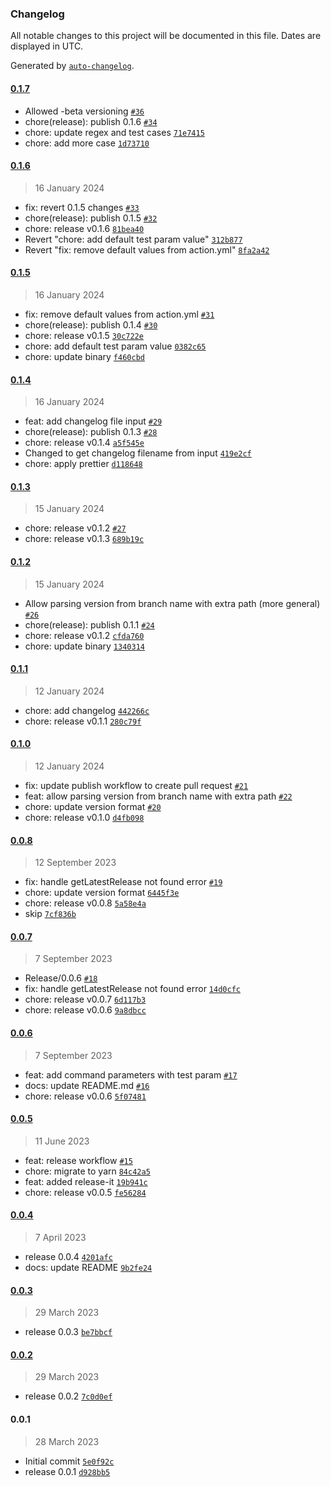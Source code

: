 ### Changelog

All notable changes to this project will be documented in this file. Dates are displayed in UTC.

Generated by [`auto-changelog`](https://github.com/CookPete/auto-changelog).

#### [0.1.7](https://github.com/sendbird/release-automation-action/compare/0.1.6...0.1.7)

- Allowed -beta versioning [`#36`](https://github.com/sendbird/release-automation-action/pull/36)
- chore(release): publish 0.1.6 [`#34`](https://github.com/sendbird/release-automation-action/pull/34)
- chore: update regex and test cases [`71e7415`](https://github.com/sendbird/release-automation-action/commit/71e74151e8b0ad363946f4f690d36d9bb5bf8e00)
- chore: add more case [`1d73710`](https://github.com/sendbird/release-automation-action/commit/1d7371072f1d943a13fba478c38cab2618a96d89)

#### [0.1.6](https://github.com/sendbird/release-automation-action/compare/0.1.5...0.1.6)

> 16 January 2024

- fix: revert 0.1.5 changes [`#33`](https://github.com/sendbird/release-automation-action/pull/33)
- chore(release): publish 0.1.5 [`#32`](https://github.com/sendbird/release-automation-action/pull/32)
- chore: release v0.1.6 [`81bea40`](https://github.com/sendbird/release-automation-action/commit/81bea40789e67abe9b3ca2bdc00258664a0c8c0f)
- Revert "chore: add default test param value" [`312b877`](https://github.com/sendbird/release-automation-action/commit/312b877bfd52c72f7db28a6640eca2cc40f59b21)
- Revert "fix: remove default values from action.yml" [`8fa2a42`](https://github.com/sendbird/release-automation-action/commit/8fa2a42cff2d5fa33a970e0944de14ff4c2f5bdd)

#### [0.1.5](https://github.com/sendbird/release-automation-action/compare/0.1.4...0.1.5)

> 16 January 2024

- fix: remove default values from action.yml [`#31`](https://github.com/sendbird/release-automation-action/pull/31)
- chore(release): publish 0.1.4 [`#30`](https://github.com/sendbird/release-automation-action/pull/30)
- chore: release v0.1.5 [`30c722e`](https://github.com/sendbird/release-automation-action/commit/30c722e28f2db2c06a4321dfc78799f14d7f9c7f)
- chore: add default test param value [`0382c65`](https://github.com/sendbird/release-automation-action/commit/0382c65c26281f6695bbcdb7b824e53460b335a5)
- chore: update binary [`f460cbd`](https://github.com/sendbird/release-automation-action/commit/f460cbda6f5ad35be75c4f09afa42044a278e133)

#### [0.1.4](https://github.com/sendbird/release-automation-action/compare/0.1.3...0.1.4)

> 16 January 2024

- feat: add changelog file input [`#29`](https://github.com/sendbird/release-automation-action/pull/29)
- chore(release): publish 0.1.3 [`#28`](https://github.com/sendbird/release-automation-action/pull/28)
- chore: release v0.1.4 [`a5f545e`](https://github.com/sendbird/release-automation-action/commit/a5f545eb0855cd4243ebacae72f661016b5b688b)
- Changed to get changelog filename from input [`419e2cf`](https://github.com/sendbird/release-automation-action/commit/419e2cfe1122592d77d4b46d3f9a8668b7db24d7)
- chore: apply prettier [`d118648`](https://github.com/sendbird/release-automation-action/commit/d1186489e1ff76d2eec948c0690c5a703b0cf4b7)

#### [0.1.3](https://github.com/sendbird/release-automation-action/compare/0.1.2...0.1.3)

> 15 January 2024

- chore: release v0.1.2 [`#27`](https://github.com/sendbird/release-automation-action/pull/27)
- chore: release v0.1.3 [`689b19c`](https://github.com/sendbird/release-automation-action/commit/689b19c1e25f37694b64be947ad98ddafe33b0d1)

#### [0.1.2](https://github.com/sendbird/release-automation-action/compare/0.1.1...0.1.2)

> 15 January 2024

- Allow parsing version from branch name with extra path (more general) [`#26`](https://github.com/sendbird/release-automation-action/pull/26)
- chore(release): publish 0.1.1 [`#24`](https://github.com/sendbird/release-automation-action/pull/24)
- chore: release v0.1.2 [`cfda760`](https://github.com/sendbird/release-automation-action/commit/cfda76060bdd3b8f9996b214931f6c188bce2050)
- chore: update binary [`1340314`](https://github.com/sendbird/release-automation-action/commit/13403147e0807699f22856c5e38b6ea892030fe8)

#### [0.1.1](https://github.com/sendbird/release-automation-action/compare/0.1.0...0.1.1)

> 12 January 2024

- chore: add changelog [`442266c`](https://github.com/sendbird/release-automation-action/commit/442266c706d6d4805743d5d6b6658fdb1613a615)
- chore: release v0.1.1 [`280c79f`](https://github.com/sendbird/release-automation-action/commit/280c79f51c51e136c0ab11b68b72052e152192f7)

#### [0.1.0](https://github.com/sendbird/release-automation-action/compare/0.0.8...0.1.0)

> 12 January 2024

- fix: update publish workflow to create pull request [`#21`](https://github.com/sendbird/release-automation-action/pull/21)
- feat: allow parsing version from branch name with extra path [`#22`](https://github.com/sendbird/release-automation-action/pull/22)
- chore: update version format [`#20`](https://github.com/sendbird/release-automation-action/pull/20)
- chore: release v0.1.0 [`d4fb098`](https://github.com/sendbird/release-automation-action/commit/d4fb09835f5e173d8a5427b089ce26012b42ab0e)

#### [0.0.8](https://github.com/sendbird/release-automation-action/compare/0.0.7...0.0.8)

> 12 September 2023

- fix: handle getLatestRelease not found error [`#19`](https://github.com/sendbird/release-automation-action/pull/19)
- chore: update version format [`6445f3e`](https://github.com/sendbird/release-automation-action/commit/6445f3e96f254727811c487873305a3f944712c4)
- chore: release v0.0.8 [`5a58e4a`](https://github.com/sendbird/release-automation-action/commit/5a58e4a530c6d8201dce0f7e93bfdde5a9ecda4a)
- skip [`7cf836b`](https://github.com/sendbird/release-automation-action/commit/7cf836b4073a14029d3c00ec3aef0f5c6dc59b9d)

#### [0.0.7](https://github.com/sendbird/release-automation-action/compare/0.0.6...0.0.7)

> 7 September 2023

- Release/0.0.6 [`#18`](https://github.com/sendbird/release-automation-action/pull/18)
- fix: handle getLatestRelease not found error [`14d0cfc`](https://github.com/sendbird/release-automation-action/commit/14d0cfcb69753b1e653e7b8eabc5a2da4214c038)
- chore: release v0.0.7 [`6d117b3`](https://github.com/sendbird/release-automation-action/commit/6d117b3b9ed6dfde8c04a93f53e35e759fc8e79d)
- chore: release v0.0.6 [`9a8dbcc`](https://github.com/sendbird/release-automation-action/commit/9a8dbcc7027e5dcbd0c305b31fdee3b6eac68a48)

#### [0.0.6](https://github.com/sendbird/release-automation-action/compare/0.0.5...0.0.6)

> 7 September 2023

- feat: add command parameters with test param [`#17`](https://github.com/sendbird/release-automation-action/pull/17)
- docs: update README.md [`#16`](https://github.com/sendbird/release-automation-action/pull/16)
- chore: release v0.0.6 [`5f07481`](https://github.com/sendbird/release-automation-action/commit/5f07481cd69a406e9a7a6d0c3f69d5d7e28cd79e)

#### [0.0.5](https://github.com/sendbird/release-automation-action/compare/0.0.4...0.0.5)

> 11 June 2023

- feat: release workflow [`#15`](https://github.com/sendbird/release-automation-action/pull/15)
- chore: migrate to yarn [`84c42a5`](https://github.com/sendbird/release-automation-action/commit/84c42a56e6b9bee4e0f2d9ead0ef1f2feabd720f)
- feat: added release-it [`19b941c`](https://github.com/sendbird/release-automation-action/commit/19b941cf199ff7f855efc98c682bd4f37752ffb3)
- chore: release v0.0.5 [`fe56284`](https://github.com/sendbird/release-automation-action/commit/fe562843df7845901d33becde2d7b145c9954fe9)

#### [0.0.4](https://github.com/sendbird/release-automation-action/compare/0.0.3...0.0.4)

> 7 April 2023

- release 0.0.4 [`4201afc`](https://github.com/sendbird/release-automation-action/commit/4201afc61ed8353bb9937d5c0db957089438f82b)
- docs: update README [`9b2fe24`](https://github.com/sendbird/release-automation-action/commit/9b2fe24260a14d5dc97f8e358a7ea9b2d2dc2b83)

#### [0.0.3](https://github.com/sendbird/release-automation-action/compare/0.0.2...0.0.3)

> 29 March 2023

- release 0.0.3 [`be7bbcf`](https://github.com/sendbird/release-automation-action/commit/be7bbcf9a4cc0bca0e744ffb9dca8f9ab94947e6)

#### [0.0.2](https://github.com/sendbird/release-automation-action/compare/0.0.1...0.0.2)

> 29 March 2023

- release 0.0.2 [`7c0d0ef`](https://github.com/sendbird/release-automation-action/commit/7c0d0efeb17ebee72c748177684acac773684071)

#### 0.0.1

> 28 March 2023

- Initial commit [`5e0f92c`](https://github.com/sendbird/release-automation-action/commit/5e0f92c05545a51946029e8927fa6cf44db30277)
- release 0.0.1 [`d928bb5`](https://github.com/sendbird/release-automation-action/commit/d928bb5e0dfacbe78d83e7c28b5aeb4dbdb2bf2d)

